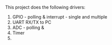This project does the following drivers:
1) GPIO - polling & interrupt - single and multiple 
2) UART RX/TX to PC
3) ADC - polling & 
4) Timer
5) 